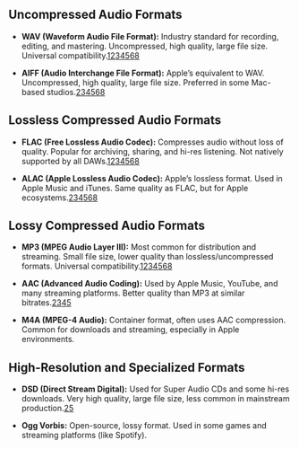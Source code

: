 ## **Uncompressed Audio Formats**

- **WAV (Waveform Audio File Format):** Industry standard for recording, editing, and mastering. Uncompressed, high quality, large file size. Universal compatibility.[1](https://transloadit.com/blog/2024/03/understanding-different-audio-formats/)[2](https://www.whathifi.com/advice/mp3-aac-wav-flac-all-the-audio-file-formats-explained)[3](https://blog.landr.com/audio-file-formats/)[4](https://www.izotope.com/en/learn/whats-the-difference-between-file-formats)[5](https://www.descript.com/blog/article/how-to-choose-the-best-audio-file-format-for-your-project)[6](https://fiveable.me/lists/essential-audio-file-formats)[8](https://www.sageaudio.com/articles/top-10-audio-file-formats)
    
- **AIFF (Audio Interchange File Format):** Apple’s equivalent to WAV. Uncompressed, high quality, large file size. Preferred in some Mac-based studios.[2](https://www.whathifi.com/advice/mp3-aac-wav-flac-all-the-audio-file-formats-explained)[3](https://blog.landr.com/audio-file-formats/)[4](https://www.izotope.com/en/learn/whats-the-difference-between-file-formats)[5](https://www.descript.com/blog/article/how-to-choose-the-best-audio-file-format-for-your-project)[6](https://fiveable.me/lists/essential-audio-file-formats)[8](https://www.sageaudio.com/articles/top-10-audio-file-formats)
    

## **Lossless Compressed Audio Formats**

- **FLAC (Free Lossless Audio Codec):** Compresses audio without loss of quality. Popular for archiving, sharing, and hi-res listening. Not natively supported by all DAWs.[1](https://transloadit.com/blog/2024/03/understanding-different-audio-formats/)[2](https://www.whathifi.com/advice/mp3-aac-wav-flac-all-the-audio-file-formats-explained)[3](https://blog.landr.com/audio-file-formats/)[4](https://www.izotope.com/en/learn/whats-the-difference-between-file-formats)[5](https://www.descript.com/blog/article/how-to-choose-the-best-audio-file-format-for-your-project)[6](https://fiveable.me/lists/essential-audio-file-formats)[8](https://www.sageaudio.com/articles/top-10-audio-file-formats)
    
- **ALAC (Apple Lossless Audio Codec):** Apple’s lossless format. Used in Apple Music and iTunes. Same quality as FLAC, but for Apple ecosystems.[2](https://www.whathifi.com/advice/mp3-aac-wav-flac-all-the-audio-file-formats-explained)[3](https://blog.landr.com/audio-file-formats/)[4](https://www.izotope.com/en/learn/whats-the-difference-between-file-formats)[5](https://www.descript.com/blog/article/how-to-choose-the-best-audio-file-format-for-your-project)[6](https://fiveable.me/lists/essential-audio-file-formats)[8](https://www.sageaudio.com/articles/top-10-audio-file-formats)
    

## **Lossy Compressed Audio Formats**

- **MP3 (MPEG Audio Layer III):** Most common for distribution and streaming. Small file size, lower quality than lossless/uncompressed formats. Universal compatibility.[1](https://transloadit.com/blog/2024/03/understanding-different-audio-formats/)[2](https://www.whathifi.com/advice/mp3-aac-wav-flac-all-the-audio-file-formats-explained)[3](https://blog.landr.com/audio-file-formats/)[4](https://www.izotope.com/en/learn/whats-the-difference-between-file-formats)[5](https://www.descript.com/blog/article/how-to-choose-the-best-audio-file-format-for-your-project)[6](https://fiveable.me/lists/essential-audio-file-formats)[8](https://www.sageaudio.com/articles/top-10-audio-file-formats)
    
- **AAC (Advanced Audio Coding):** Used by Apple Music, YouTube, and many streaming platforms. Better quality than MP3 at similar bitrates.[2](https://www.whathifi.com/advice/mp3-aac-wav-flac-all-the-audio-file-formats-explained)[3](https://blog.landr.com/audio-file-formats/)[4](https://www.izotope.com/en/learn/whats-the-difference-between-file-formats)[5](https://www.descript.com/blog/article/how-to-choose-the-best-audio-file-format-for-your-project)
    
- **M4A (MPEG-4 Audio):** Container format, often uses AAC compression. Common for downloads and streaming, especially in Apple environments.
## **High-Resolution and Specialized Formats**

- **DSD (Direct Stream Digital):** Used for Super Audio CDs and some hi-res downloads. Very high quality, large file size, less common in mainstream production.[2](https://www.whathifi.com/advice/mp3-aac-wav-flac-all-the-audio-file-formats-explained)[5](https://www.descript.com/blog/article/how-to-choose-the-best-audio-file-format-for-your-project)
    
- **Ogg Vorbis:** Open-source, lossy format. Used in some games and streaming platforms (like Spotify).


